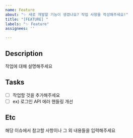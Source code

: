 ```yaml
---
name: Feature
about: "✨ 새로 개발할 기능이 생겼나요? 작업 사항을 작성해주세요!"
title: "[FEATURE] "
labels: "✨ Feature"
assignees: ''

---
```


## Description
작업에 대해 설명해주세요

## Tasks
- [ ] 작업할 것을 추가해주세요
- [ ] ex) 로그인 API 에러 핸들링 개선

## Etc
해당 이슈에서 참고할 사항이나 그 외 내용들을 입력해주세요
